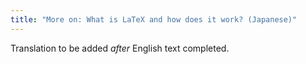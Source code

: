 ```yaml
---
title: "More on: What is LaTeX and how does it work? (Japanese)"
---
```

Translation to be added _after_ English text completed.
